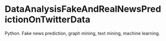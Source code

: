 # DataAnalysisFakeAndRealNewsPredictionOnTwitterData
Python.
Fake news prediction, graph mining, text mining, machine learning.
